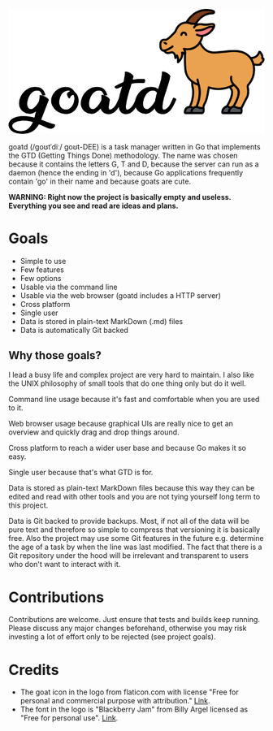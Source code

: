 ![goatd logo](logo.png)

goatd (/ɡoʊtˈdiː/ ɡoʊt-DEE) is a task manager written in Go that
implements the GTD (Getting Things Done) methodology. The name was chosen
because it contains the letters G, T and D, because the server can run as a
daemon (hence the ending in 'd'), because Go applications frequently contain
'go' in their name and because goats are cute.

**WARNING: Right now the project is basically empty and useless. Everything you
see and read are ideas and plans.**

# Goals

* Simple to use
* Few features
* Few options
* Usable via the command line
* Usable via the web browser (goatd includes a HTTP server)
* Cross platform
* Single user
* Data is stored in plain-text MarkDown (.md) files
* Data is automatically Git backed

## Why those goals?

I lead a busy life and complex project are very hard to maintain. I also like
the UNIX philosophy of small tools that do one thing only but do it well.

Command line usage because it's fast and comfortable when you are used to it.

Web browser usage because graphical UIs are really nice to get an overview and
quickly drag and drop things around.

Cross platform to reach a wider user base and because Go makes it so easy.

Single user because that's what GTD is for.

Data is stored as plain-text MarkDown files because this way they can be edited
and read with other tools and you are not tying yourself long term to this
project.

Data is Git backed to provide backups. Most, if not all of the data will be
pure text and therefore so simple to compress that versioning it is basically
free. Also the project may use some Git features in the future e.g. determine
the age of a task by when the line was last modified. The fact that there is a
Git repository under the hood will be irrelevant and transparent to users who
don't want to interact with it.

# Contributions

Contributions are welcome. Just ensure that tests and builds keep running.
Please discuss any major changes beforehand, otherwise you may risk investing a
lot of effort only to be rejected (see project goals).

# Credits

* The goat icon in the logo from flaticon.com with license "Free for personal
  and commercial purpose with attribution."
  [Link](https://www.flaticon.com/free-icon/goat_1998662).
* The font in the logo is "Blackberry Jam" from Billy Argel licensed as "Free
  for personal use".
  [Link](https://www.fontspace.com/blackberry-jam-font-f30707).
